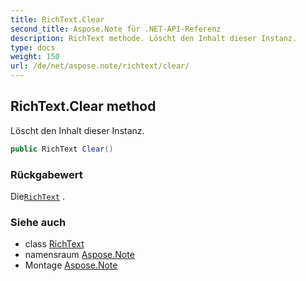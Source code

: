 ```yaml
---
title: RichText.Clear
second_title: Aspose.Note für .NET-API-Referenz
description: RichText methode. Löscht den Inhalt dieser Instanz.
type: docs
weight: 150
url: /de/net/aspose.note/richtext/clear/
---
```

## RichText.Clear method

Löscht den Inhalt dieser Instanz.

```csharp
public RichText Clear()
```

### Rückgabewert

Die[`RichText`](../) .

### Siehe auch

* class [RichText](../)
* namensraum [Aspose.Note](../../richtext/)
* Montage [Aspose.Note](../../../)


